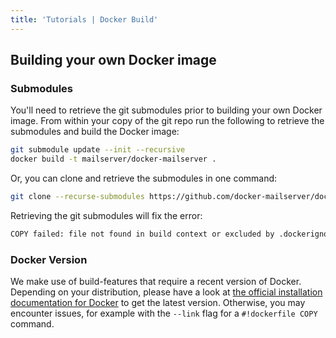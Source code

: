 ```yaml
---
title: 'Tutorials | Docker Build'
---
```


## Building your own Docker image

### Submodules

You'll need to retrieve the git submodules prior to building your own Docker image. From within your copy of the git repo run the following to retrieve the submodules and build the Docker image:

```sh
git submodule update --init --recursive
docker build -t mailserver/docker-mailserver .
```

Or, you can clone and retrieve the submodules in one command:

```sh
git clone --recurse-submodules https://github.com/docker-mailserver/docker-mailserver
```

Retrieving the git submodules will fix the error:

```txt
COPY failed: file not found in build context or excluded by .dockerignore: stat target/docker-configomat/configomat.sh: file does not exist
```

### Docker Version

We make use of build-features that require a recent version of Docker. Depending on your distribution, please have a look at [the official installation documentation for Docker](https://docs.docker.com/engine/install/) to get the latest version. Otherwise, you may encounter issues, for example with the `--link` flag for a `#!dockerfile COPY` command.
